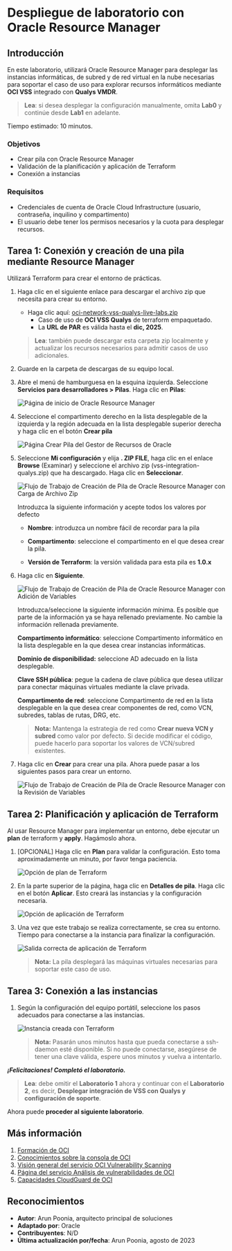 # Despliegue de laboratorio con Oracle Resource Manager

## Introducción

En este laboratorio, utilizará Oracle Resource Manager para desplegar las instancias informáticas, de subred y de red virtual en la nube necesarias para soportar el caso de uso para explorar recursos informáticos mediante **OCI VSS** integrado con **Qualys VMDR**.

> **Lea**: si desea desplegar la configuración manualmente, omita **Lab0** y continúe desde **Lab1** en adelante.

Tiempo estimado: 10 minutos.

### Objetivos

*   Crear pila con Oracle Resource Manager
*   Validación de la planificación y aplicación de Terraform
*   Conexión a instancias

### Requisitos

*   Credenciales de cuenta de Oracle Cloud Infrastructure (usuario, contraseña, inquilino y compartimento)
*   El usuario debe tener los permisos necesarios y la cuota para desplegar recursos.

## Tarea 1: Conexión y creación de una pila mediante Resource Manager

Utilizará Terraform para crear el entorno de prácticas.

1.  Haga clic en el siguiente enlace para descargar el archivo zip que necesita para crear su entorno.
    
    *   Haga clic aquí: [oci-network-vss-qualys-live-labs.zip](https://objectstorage.us-ashburn-1.oraclecloud.com/p/BkK1Z_-xHSgAgdyXQtvmCX2JdW4k3XOGAoAZ9vTZMuL3sIxRBK2-U-na6piBtDau/n/partners/b/files/o/vss-integration-qualys.zip)
        *   Caso de uso de **OCI VSS Qualys** de terraform empaquetado.
        *   La **URL de PAR** es válida hasta el **dic, 2025**.
    
    > **Lea**: también puede descargar esta carpeta zip localmente y actualizar los recursos necesarios para admitir casos de uso adicionales.
    
2.  Guarde en la carpeta de descargas de su equipo local.
    
3.  Abre el menú de hamburguesa en la esquina izquierda. Seleccione **Servicios para desarrolladores > Pilas**. Haga clic en **Pilas**:
    
    ![Página de inicio de Oracle Resource Manager](./images/orm-home-page.png " ")
    
4.  Seleccione el compartimento derecho en la lista desplegable de la izquierda y la región adecuada en la lista desplegable superior derecha y haga clic en el botón **Crear pila**
    
    ![Página Crear Pila del Gestor de Recursos de Oracle](./images/create-stack-page.png " ")
    
5.  Seleccione **Mi configuración** y elija **. ZIP FILE**, haga clic en el enlace **Browse** (Examinar) y seleccione el archivo zip (vss-integration-qualys.zip) que ha descargado. Haga clic en **Seleccionar**.
    
    ![Flujo de Trabajo de Creación de Pila de Oracle Resource Manager con Carga de Archivo Zip](./images/myconfiguration-upload-zip-initial-configuration.png " ")
    
    Introduzca la siguiente información y acepte todos los valores por defecto
    
    *   **Nombre**: introduzca un nombre fácil de recordar para la pila
        
    *   **Compartimento**: seleccione el compartimento en el que desea crear la pila.
        
    *   **Versión de Terraform**: la versión validada para esta pila es **1.0.x**
        
6.  Haga clic en **Siguiente**.
    
    ![Flujo de Trabajo de Creación de Pila de Oracle Resource Manager con Adición de Variables](./images/myconfiguration-upload-zip-initial-configuration-step2.png " ")
    
    Introduzca/seleccione la siguiente información mínima. Es posible que parte de la información ya se haya rellenado previamente. No cambie la información rellenada previamente.
    
    **Compartimento informático**: seleccione Compartimento informático en la lista desplegable en la que desea crear instancias informáticas.
    
    **Dominio de disponibilidad:** seleccione AD adecuado en la lista desplegable.
    
    **Clave SSH pública**: pegue la cadena de clave pública que desea utilizar para conectar máquinas virtuales mediante la clave privada.
    
    **Compartimento de red**: seleccione Compartimento de red en la lista desplegable en la que desea crear componentes de red, como VCN, subredes, tablas de rutas, DRG, etc.
    
    > **Nota:** Mantenga la estrategia de red como **Crear nueva VCN y subred** como valor por defecto. Si decide modificar el código, puede hacerlo para soportar los valores de VCN/subred existentes.
    
7.  Haga clic en **Crear** para crear una pila. Ahora puede pasar a los siguientes pasos para crear un entorno.
    
    ![Flujo de Trabajo de Creación de Pila de Oracle Resource Manager con la Revisión de Variables](./images/myconfiguration-upload-zip-initial-configuration-step3.png " ")
    

## Tarea 2: Planificación y aplicación de Terraform

Al usar Resource Manager para implementar un entorno, debe ejecutar un **plan** de terraform y **apply**. Hagámoslo ahora.

1.  \[OPCIONAL\] Haga clic en **Plan** para validar la configuración. Esto toma aproximadamente un minuto, por favor tenga paciencia.
    
    ![Opción de plan de Terraform](./images/terraform-plan.png " ")
    
2.  En la parte superior de la página, haga clic en **Detalles de pila**. Haga clic en el botón **Aplicar**. Esto creará las instancias y la configuración necesaria.
    
    ![Opción de aplicación de Terraform](./images/terraform-apply.png " ")
    
3.  Una vez que este trabajo se realiza correctamente, se crea su entorno. Tiempo para conectarse a la instancia para finalizar la configuración.
    
    ![Salida correcta de aplicación de Terraform](./images/terraform-apply-success.png " ")
    
    > **Nota:** La pila desplegará las máquinas virtuales necesarias para soportar este caso de uso.
    

## Tarea 3: Conexión a las instancias

1.  Según la configuración del equipo portátil, seleccione los pasos adecuados para conectarse a las instancias.
    
    ![Instancia creada con Terraform](./images/final-instances.png " ")
    
    > **Nota:** Pasarán unos minutos hasta que pueda conectarse a ssh-daemon esté disponible. Si no puede conectarse, asegúrese de tener una clave válida, espere unos minutos y vuelva a intentarlo.
    

_**¡Felicitaciones! Completó el laboratorio.**_

> **Lea**: debe omitir el **Laboratorio 1** ahora y continuar con el **Laboratorio 2**, es decir, **Desplegar integración de VSS con Qualys y configuración de soporte**.

Ahora puede **proceder al siguiente laboratorio**.

## Más información

1.  [Formación de OCI](https://www.oracle.com/cloud/iaas/training/)
2.  [Conocimientos sobre la consola de OCI](https://docs.us-phoenix-1.oraclecloud.com/Content/GSG/Concepts/console.htm)
3.  [Visión general del servicio OCI Vulnerability Scanning](https://docs.oracle.com/en-us/iaas/scanning/home.htm)
4.  [Página del servicio Análisis de vulnerabilidades de OCI](https://www.oracle.com/security/cloud-security/cloud-guard/)
5.  [Capacidades CloudGuard de OCI](https://www.oracle.com/security/cloud-security/cloud-guard/)

## Reconocimientos

*   **Autor**: Arun Poonia, arquitecto principal de soluciones
*   **Adaptado por**: Oracle
*   **Contribuyentes**: N/D
*   **Última actualización por/fecha**: Arun Poonia, agosto de 2023